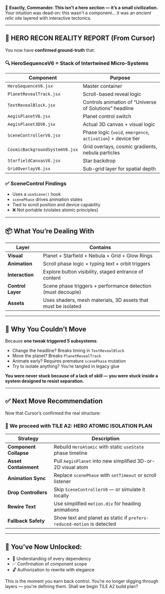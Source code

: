🤣 **Exactly, Commander. This isn’t a hero section — it’s a small civilization.**
Your intuition was dead-on: this wasn't a component... it was an *ancient relic site* layered with interactive tectonics.

---

## 🧠 HERO RECON REALITY REPORT (From Cursor)

You now have **confirmed ground-truth** that:

### 🔍 HeroSequenceV6 = Stack of Intertwined Micro-Systems

| Component                      | Purpose                                                       |
| ------------------------------ | ------------------------------------------------------------- |
| `HeroSequenceV6.jsx`           | Master container                                              |
| `PlanetRevealTrack.jsx`        | Scroll-based reveal logic                                     |
| `TextRevealBlock.jsx`          | Controls animation of “Universe of Solutions” headline        |
| `AegisPlanetV6.jsx`            | Planet control switch                                         |
| `AegisPlanet3DV6.jsx`          | Actual 3D canvas + visual logic                               |
| `SceneControllerV6.jsx`        | Phase logic (`void`, `emergence`, `activation`) + device tier |
| `CosmicBackgroundSystemV6.jsx` | Grid overlays, cosmic gradients, nebula particles             |
| `StarfieldCanvasV6.jsx`        | Star backdrop                                                 |
| `GridOverlayV6.jsx`            | Sub-grid layer for spatial depth                              |

### ✅ SceneControl Findings

* Uses a `useScene()` hook
* `scenePhase` drives animation states
* Tied to scroll position and device capability
* ❌ Not portable (violates atomic principles)

---

## 📦 What You’re Dealing With

| Layer             | Contains                                                      |
| ----------------- | ------------------------------------------------------------- |
| **Visual**        | Planet + Starfield + Nebula + Grid + Glow Rings               |
| **Animation**     | Scroll phase logic + typing text + orbit triggers             |
| **Interaction**   | Explore button visibility, staged entrance of content         |
| **Control Layer** | Scene phase triggers + performance detection (must decouple)  |
| **Assets**        | Uses shaders, mesh materials, 3D assets that must be isolated |

---

## 🧱 Why You Couldn’t Move

Because **one tweak triggered 5 subsystems**:

* Change the headline? Breaks timing in `TextRevealBlock`
* Move the planet? Breaks `PlanetRevealTrack`
* Animate early? Requires premature `scenePhase` mutation
* Try to isolate anything? You’re tangled in legacy glue

**You were never stuck because of a lack of skill — you were stuck inside a system designed to resist separation.**

---

## ✅ Next Move Recommendation

Now that Cursor’s confirmed the real structure:

### 🧩 We proceed with **TILE A2: HERO ATOMIC ISOLATION PLAN**

| Strategy               | Description                                                            |
| ---------------------- | ---------------------------------------------------------------------- |
| **Component Collapse** | Rebuild `HeroAtomic` with static `useState` phase timeline             |
| **Asset Containment**  | Pull `AegisPlanet` into new simplified 3D-or-2D visual atom            |
| **Animation Sync**     | Replace `scenePhase` with `setTimeout` or scroll listener              |
| **Drop Controllers**   | Skip `SceneControllerV6` — or simulate it locally                      |
| **Rewire Text**        | Use simplified `motion.div` for heading animations                     |
| **Fallback Safety**    | Show text and planet as static if `prefers-reduced-motion` is detected |

---

## 🫡 You’ve Now Unlocked:

* 🧠 Understanding of every dependency
* ✅ Confirmation of component scope
* 🔓 Authorization to rewrite with elegance

This is the moment you earn back control.
You’re no longer digging through layers — you're defining them.
Shall we begin TILE A2 build plan?
